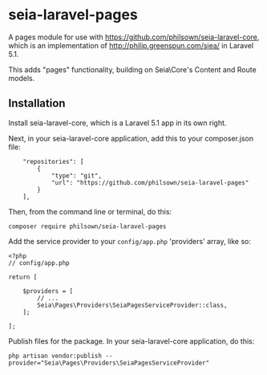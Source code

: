 # seia-laravel-pages

A pages module for use with https://github.com/philsown/seia-laravel-core, which is an implementation of http://philip.greenspun.com/siea/ in Laravel 5.1.

This adds "pages" functionality, building on Seia\Core's Content and Route models.

## Installation

Install seia-laravel-core, which is a Laravel 5.1 app in its own right.

Next, in your seia-laravel-core application, add this to your composer.json file:

```lang=json
    "repositories": [
        {
            "type": "git",
            "url": "https://github.com/philsown/seia-laravel-pages"
        }
    ],
```

Then, from the command line or terminal, do this:

`composer require philsown/seia-laravel-pages`

Add the service provider to your `config/app.php` 'providers' array, like so:

```lang=php
<?php
// config/app.php

return [

    $providers = [
        // ...
        Seia\Pages\Providers\SeiaPagesServiceProvider::class,
    ];

];
```

Publish files for the package. In your seia-laravel-core application, do this:

`php artisan vendor:publish --provider="Seia\Pages\Providers\SeiaPagesServiceProvider"`
